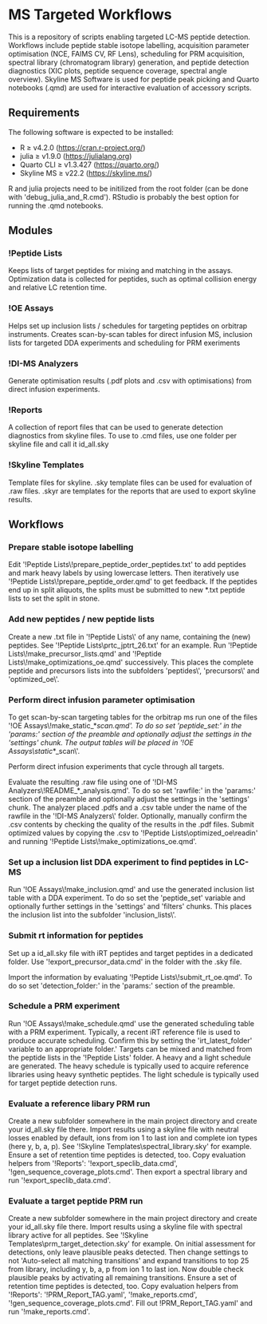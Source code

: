 
# MS Targeted Workflows

This is a repository of scripts enabling targeted LC-MS peptide detection.
Workflows include peptide stable isotope labelling, acquisition parameter optimisation (NCE, FAIMS CV, RF Lens), scheduling for PRM acquisition, spectral library (chromatogram library) generation, and peptide detection diagnostics (XIC plots, peptide sequence coverage, spectral angle overview).
Skyline MS Software is used for peptide peak picking and Quarto notebooks (.qmd) are used for interactive evaluation of accessory scripts.

## Requirements

The following software is expected to be installed:
* R ≥ v4.2.0 (https://cran.r-project.org/)
* julia ≥ v1.9.0 (https://julialang.org)
* Quarto CLI ≥ v1.3.427 (https://quarto.org/)
* Skyline MS ≥ v22.2 (https://skyline.ms/)

R and julia projects need to be initilized from the root folder (can be done with 'debug_julia_and_R.cmd').
RStudio is probably the best option for running the .qmd notebooks.

## Modules

### !Peptide Lists

Keeps lists of target peptides for mixing and matching in the assays.
Optimization data is collected for peptides, such as optimal collision energy and relative LC retention time.

### !OE Assays

Helps set up inclusion lists / schedules for targeting peptides on orbitrap instruments.
Creates scan-by-scan tables for direct infusion MS, inclusion lists for targeted DDA experiments and scheduling for PRM exeriments

### !DI-MS Analyzers

Generate optimisation results (.pdf plots and .csv with optimisations) from direct infusion experiments.

### !Reports

A collection of report files that can be used to generate detection diagnostics from skyline files.
To use to .cmd files, use one folder per skyline file and call it id_all.sky

### !Skyline Templates

Template files for skyline. .sky template files can be used for evaluation of .raw files. .skyr are templates for the reports that are used to export skyline results.

## Workflows

### Prepare stable isotope labelling

Edit '!Peptide Lists\\!prepare_peptide_order_peptides.txt' to add peptides and mark heavy labels by using lowercase letters.
Then iteratively use '!Peptide Lists\\!prepare_peptide_order.qmd' to get feedback.
If the peptides end up in split aliquots, the splits must be submitted to new \*.txt peptide lists to set the split in stone.

### Add new peptides / new peptide lists

Create a new .txt file in '!Peptide Lists\\' of any name, containing the (new) peptides.
See '!Peptide Lists\\prtc_jptrt_26.txt' for an example.
Run '!Peptide Lists\\!make_precursor_lists.qmd' and '!Peptide Lists\\!make_optimizations_oe.qmd' successively.
This places the complete peptide and precursors lists into the subfolders 'peptides\\', 'precursors\\' and 'optimized_oe\\'.

### Perform direct infusion parameter optimisation

To get scan-by-scan targeting tables for the orbitrap ms run one of the files '!OE Assays\\!make_static_*_scan.qmd'.
To do so set 'peptide_set:' in the 'params:' section of the preamble and optionally adjust the settings in the 'settings' chunk.
The output tables will be placed in '!OE Assays\\static_\*_scan\\'.

Perform direct infusion experiments that cycle through all targets.

Evaluate the resulting .raw file using one of '!DI-MS Analyzers\\!README_\*_analysis.qmd'.
To do so set 'rawfile:' in the 'params:' section of the preamble and optionally adjust the settings in the 'settings' chunk.
The analyzer placed .pdfs and a .csv table under the name of the rawfile in the '!DI-MS Analyzers\\' folder.
Optionally, manually confirm the .csv contents by checking the quality of the results in the .pdf files.
Submit optimized values by copying the .csv to '!Peptide Lists\\optimized_oe\\readin' and running '!Peptide Lists\\!make_optimizations_oe.qmd'.

### Set up a inclusion list DDA experiment to find peptides in LC-MS

Run '!OE Assays\\!make_inclusion.qmd' and use the generated inclusion list table with a DDA experiment.
To do so set the 'peptide_set' variable and optionally further settings in the 'settings' and 'filters' chunks.
This places the inclusion list into the subfolder 'inclusion_lists\\'.

### Submit rt information for peptides

Set up a id_all.sky file with iRT peptides and target peptides in a dedicated folder.
Use '!export_precursor_data.cmd' in the folder with the .sky file.

Import the information by evaluating '!Peptide Lists\\!submit_rt_oe.qmd'.
To do so set 'detection_folder:' in the 'params:' section of the preamble.

### Schedule a PRM experiment

Run '!OE Assays\\!make_schedule.qmd' use the generated scheduling table with a PRM experiment.
Typically, a recent iRT reference file is used to produce accurate scheduling.
Confirm this by setting the 'irt_latest_folder' variable to an appropriate folder.'
Targets can be mixed and matched from the peptide lists in the '!Peptide Lists' folder.
A heavy and a light schedule are generated.
The heavy schedule is typically used to acquire reference libraries using heavy synthetic peptides.
The light schedule is typically used for target peptide detection runs.

### Evaluate a reference libary PRM run

Create a new subfolder somewhere in the main project directory and create your id_all.sky file there.
Import results using a skyline file with neutral losses enabled by default, ions from ion 1 to last ion and complete ion types (here y, b, a, p).
See '!Skyline Templates\spectral_library.sky' for example.
Ensure a set of retention time peptides is detected, too.
Copy evaluation helpers from '!Reports\': '!export_speclib_data.cmd', '!gen_sequence_coverage_plots.cmd'.
Then export a spectral library and run '!export_speclib_data.cmd'.

### Evaluate a target peptide PRM run

Create a new subfolder somewhere in the main project directory and create your id_all.sky file there.
Import results using a skyline file with spectral library active for all peptides.
See '!Skyline Templates\prm_target_detection.sky' for example.
On initial assessment for detections, only leave plausible peaks detected.
Then change settings to not 'Auto-select all matching transitions' and expand transitions to top 25 from library, including y, b, a, p from ion 1 to last ion.
Now double check plausible peaks by activating all remaining transitions.
Ensure a set of retention time peptides is detected, too.
Copy evaluation helpers from '!Reports\': '!PRM_Report_TAG.yaml', '!make_reports.cmd', '!gen_sequence_coverage_plots.cmd'.
Fill out !PRM_Report_TAG.yaml' and run '!make_reports.cmd'.
